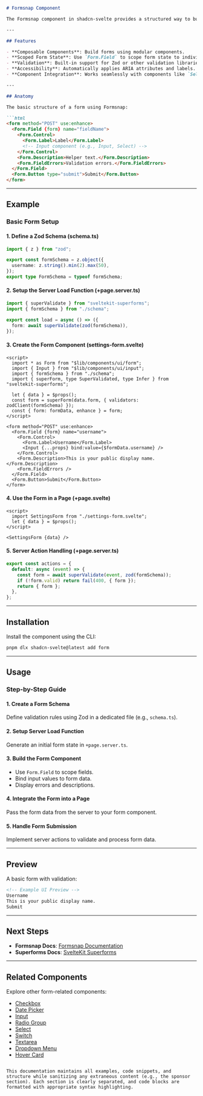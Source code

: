 

```markdown
# Formsnap Component

The Formsnap component in shadcn-svelte provides a structured way to build accessible, type-safe forms using Formsnap and SvelteKit Superforms. It simplifies form handling with validation, accessibility, and component integration.

---

## Features

- **Composable Components**: Build forms using modular components.
- **Scoped Form State**: Use `Form.Field` to scope form state to individual fields.
- **Validation**: Built-in support for Zod or other validation libraries.
- **Accessibility**: Automatically applies ARIA attributes and labels.
- **Component Integration**: Works seamlessly with components like `Select`, `RadioGroup`, and `Switch`.

---

## Anatomy

The basic structure of a form using Formsnap:

```html
<form method="POST" use:enhance>
  <Form.Field {form} name="fieldName">
    <Form.Control>
      <Form.Label>Label</Form.Label>
      <!-- Input component (e.g., Input, Select) -->
    </Form.Control>
    <Form.Description>Helper text.</Form.Description>
    <Form.FieldErrors>Validation errors.</Form.FieldErrors>
  </Form.Field>
  <Form.Button type="submit">Submit</Form.Button>
</form>
```

---

## Example

### Basic Form Setup

#### 1. Define a Zod Schema (schema.ts)
```typescript
import { z } from "zod";

export const formSchema = z.object({
  username: z.string().min(2).max(50),
});
export type FormSchema = typeof formSchema;
```

#### 2. Setup the Server Load Function (+page.server.ts)
```typescript
import { superValidate } from "sveltekit-superforms";
import { formSchema } from "./schema";

export const load = async () => ({
  form: await superValidate(zod(formSchema)),
});
```

#### 3. Create the Form Component (settings-form.svelte)
```svelte
<script>
  import * as Form from "$lib/components/ui/form";
  import { Input } from "$lib/components/ui/input";
  import { formSchema } from "./schema";
  import { superForm, type SuperValidated, type Infer } from "sveltekit-superforms";

  let { data } = $props();
  const form = superForm(data.form, { validators: zodClient(formSchema) });
  const { form: formData, enhance } = form;
</script>

<form method="POST" use:enhance>
  <Form.Field {form} name="username">
    <Form.Control>
      <Form.Label>Username</Form.Label>
      <Input {...props} bind:value={$formData.username} />
    </Form.Control>
    <Form.Description>This is your public display name.</Form.Description>
    <Form.FieldErrors />
  </Form.Field>
  <Form.Button>Submit</Form.Button>
</form>
```

#### 4. Use the Form in a Page (+page.svelte)
```svelte
<script>
  import SettingsForm from "./settings-form.svelte";
  let { data } = $props();
</script>

<SettingsForm {data} />
```

#### 5. Server Action Handling (+page.server.ts)
```typescript
export const actions = {
  default: async (event) => {
    const form = await superValidate(event, zod(formSchema));
    if (!form.valid) return fail(400, { form });
    return { form };
  },
};
```

---

## Installation

Install the component using the CLI:

```bash
pnpm dlx shadcn-svelte@latest add form
```

---

## Usage

### Step-by-Step Guide

#### 1. Create a Form Schema
Define validation rules using Zod in a dedicated file (e.g., `schema.ts`).

#### 2. Setup Server Load Function
Generate an initial form state in `+page.server.ts`.

#### 3. Build the Form Component
- Use `Form.Field` to scope fields.
- Bind input values to form data.
- Display errors and descriptions.

#### 4. Integrate the Form into a Page
Pass the form data from the server to your form component.

#### 5. Handle Form Submission
Implement server actions to validate and process form data.

---

## Preview

A basic form with validation:
```html
<!-- Example UI Preview -->
Username
This is your public display name.
Submit
```

---

## Next Steps

- **Formsnap Docs**: [Formsnap Documentation](https://formsnap.js.org/)
- **Superforms Docs**: [SvelteKit Superforms](https://form-superforms.sveltejs.science/)

---

## Related Components

Explore other form-related components:
- [Checkbox](/components/checkbox)
- [Date Picker](/components/date-picker)
- [Input](/components/input)
- [Radio Group](/components/radio-group)
- [Select](/components/select)
- [Switch](/components/switch)
- [Textarea](/components/textarea)
- [Dropdown Menu](/components/dropdown-menu)
- [Hover Card](/components/hover-card)
```

This documentation maintains all examples, code snippets, and structure while sanitizing any extraneous content (e.g., the sponsor section). Each section is clearly separated, and code blocks are formatted with appropriate syntax highlighting.